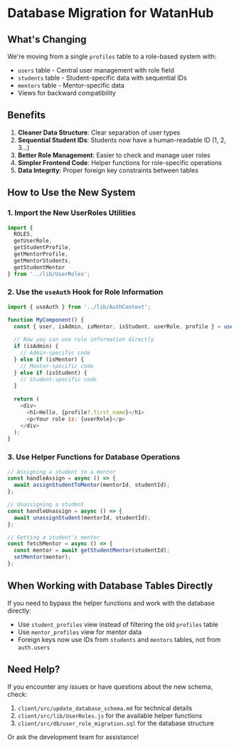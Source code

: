 # Database Migration for WatanHub

## What's Changing

We're moving from a single `profiles` table to a role-based system with:

- `users` table - Central user management with role field
- `students` table - Student-specific data with sequential IDs
- `mentors` table - Mentor-specific data
- Views for backward compatibility

## Benefits

1. **Cleaner Data Structure**: Clear separation of user types
2. **Sequential Student IDs**: Students now have a human-readable ID (1, 2, 3...)
3. **Better Role Management**: Easier to check and manage user roles
4. **Simpler Frontend Code**: Helper functions for role-specific operations
5. **Data Integrity**: Proper foreign key constraints between tables

## How to Use the New System

### 1. Import the New UserRoles Utilities

```javascript
import { 
  ROLES, 
  getUserRole, 
  getStudentProfile, 
  getMentorProfile,
  getMentorStudents,
  getStudentMentor
} from '../lib/UserRoles';
```

### 2. Use the `useAuth` Hook for Role Information

```javascript
import { useAuth } from '../lib/AuthContext';

function MyComponent() {
  const { user, isAdmin, isMentor, isStudent, userRole, profile } = useAuth();
  
  // Now you can use role information directly
  if (isAdmin) {
    // Admin-specific code
  } else if (isMentor) {
    // Mentor-specific code
  } else if (isStudent) {
    // Student-specific code
  }
  
  return (
    <div>
      <h1>Hello, {profile?.first_name}</h1>
      <p>Your role is: {userRole}</p>
    </div>
  );
}
```

### 3. Use Helper Functions for Database Operations

```javascript
// Assigning a student to a mentor
const handleAssign = async () => {
  await assignStudentToMentor(mentorId, studentId);
};

// Unassigning a student
const handleUnassign = async () => {
  await unassignStudent(mentorId, studentId);
};

// Getting a student's mentor
const fetchMentor = async () => {
  const mentor = await getStudentMentor(studentId);
  setMentor(mentor);
};
```

## When Working with Database Tables Directly

If you need to bypass the helper functions and work with the database directly:

- Use `student_profiles` view instead of filtering the old `profiles` table
- Use `mentor_profiles` view for mentor data
- Foreign keys now use IDs from `students` and `mentors` tables, not from `auth.users`

## Need Help?

If you encounter any issues or have questions about the new schema, check:

1. `client/src/update_database_schema.md` for technical details
2. `client/src/lib/UserRoles.js` for the available helper functions
3. `client/src/db/user_role_migration.sql` for the database structure

Or ask the development team for assistance! 